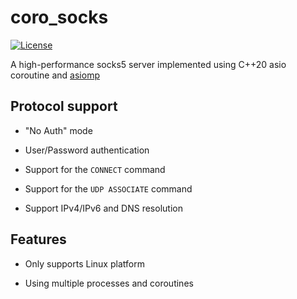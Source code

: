 # coro_socks
[![License](https://img.shields.io/npm/l/mithril.svg)](https://github.com/xukeawsl/coro_socks/blob/master/LICENSE)

A high-performance socks5 server implemented using C++20 asio coroutine and [asiomp](https://github.com/xukeawsl/asiomp)

## Protocol support

* "No Auth" mode

* User/Password authentication

* Support for the `CONNECT` command

* Support for the `UDP ASSOCIATE` command

* Support IPv4/IPv6 and DNS resolution

## Features

* Only supports Linux platform

* Using multiple processes and coroutines